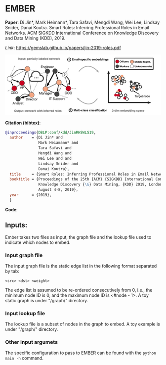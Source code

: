 # EMBER

**Paper**: Di Jin*, Mark Heimann*, Tara Safavi, Mengdi Wang, Wei Lee, Lindsay Snider, Danai Koutra. Smart Roles: Inferring Professional Roles in Email Networks. ACM SIGKDD International Conference on Knowledge Discovery and Data Mining (KDD), 2019.

*Link*: https://gemslab.github.io/papers/jin-2019-roles.pdf

<p align="center">
<img src="https://github.com/GemsLab/EMBER/blob/master/overview.jpg" width="700"  alt="Overview of EMBER">
</p>

**Citation (bibtex)**:
```bibtex
@inproceedings{DBLP:conf/kdd/JinRHSWLS19,
  author    = {Di Jin* and
               Mark Heiamann* and
               Tara Safavi and
               Mengdi Wang and 
               Wei Lee and and
               Lindsay Snider and 
               Danai Koutra},
  title     = {Smart Roles: Inferring Professional Roles in Email Networks},
  booktitle = {Proceedings of the 25th {ACM} {SIGKDD} International Conference on
               Knowledge Discovery {\&} Data Mining, {KDD} 2019, London, UK,
               August 4-8, 2019},
  year      = {2019},
  }
```

**Code**: 
## Inputs:

Ember takes two files as input, the graph file and the lookup file used to indicate which nodes to embed.

### Input graph file
The input graph file is the static edge list in the following format separated by tab:
```
<src> <dst> <weight>
```
The edge list is assumed to be re-ordered consecutively from 0, i.e., the minimum node ID is 0, and the maximum node ID is <#node - 1>. A toy static graph is under "/graph/" directory.

### Input lookup file
The lookup file is a subset of nodes in the graph to embed. A toy example is under "/graph/" directory.

### Other input argumets
The specific configuration to pass to EMBER can be found with the ```python main -h``` command.
